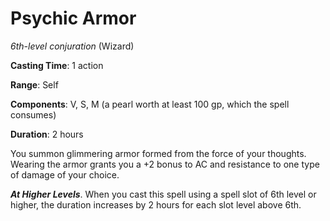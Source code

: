 # Psychic Armor
*6th-level conjuration* (Wizard)

**Casting Time**: 1 action

**Range**: Self

**Components**: V, S, M (a pearl worth at least 100 gp, which the spell consumes)

**Duration**: 2 hours

You summon glimmering armor formed from the force of your thoughts. Wearing the armor grants you a +2 bonus to AC and resistance to one type of damage of your choice.

***At Higher Levels***. When you cast this spell using a spell slot of 6th level or higher, the duration increases by 2 hours for each slot level above 6th.
